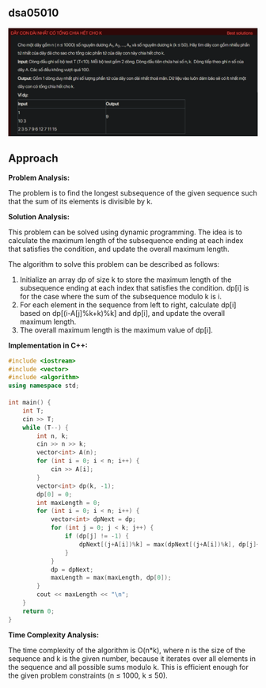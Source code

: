 ## dsa05010
![alt text](image.png)
## Approach
**Problem Analysis:**

The problem is to find the longest subsequence of the given sequence such that the sum of its elements is divisible by k.

**Solution Analysis:**

This problem can be solved using dynamic programming. The idea is to calculate the maximum length of the subsequence ending at each index that satisfies the condition, and update the overall maximum length.

The algorithm to solve this problem can be described as follows:

1. Initialize an array dp of size k to store the maximum length of the subsequence ending at each index that satisfies the condition. dp[i] is for the case where the sum of the subsequence modulo k is i.
2. For each element in the sequence from left to right, calculate dp[i] based on dp[(i-A[j]%k+k)%k] and dp[i], and update the overall maximum length.
3. The overall maximum length is the maximum value of dp[i].

**Implementation in C++:**

```cpp
#include <iostream>
#include <vector>
#include <algorithm>
using namespace std;

int main() {
    int T;
    cin >> T;
    while (T--) {
        int n, k;
        cin >> n >> k;
        vector<int> A(n);
        for (int i = 0; i < n; i++) {
            cin >> A[i];
        }
        vector<int> dp(k, -1);
        dp[0] = 0;
        int maxLength = 0;
        for (int i = 0; i < n; i++) {
            vector<int> dpNext = dp;
            for (int j = 0; j < k; j++) {
                if (dp[j] != -1) {
                    dpNext[(j+A[i])%k] = max(dpNext[(j+A[i])%k], dp[j]+1);
                }
            }
            dp = dpNext;
            maxLength = max(maxLength, dp[0]);
        }
        cout << maxLength << "\n";
    }
    return 0;
}
```

**Time Complexity Analysis:**

The time complexity of the algorithm is O(n*k), where n is the size of the sequence and k is the given number, because it iterates over all elements in the sequence and all possible sums modulo k. This is efficient enough for the given problem constraints (n ≤ 1000, k ≤ 50).